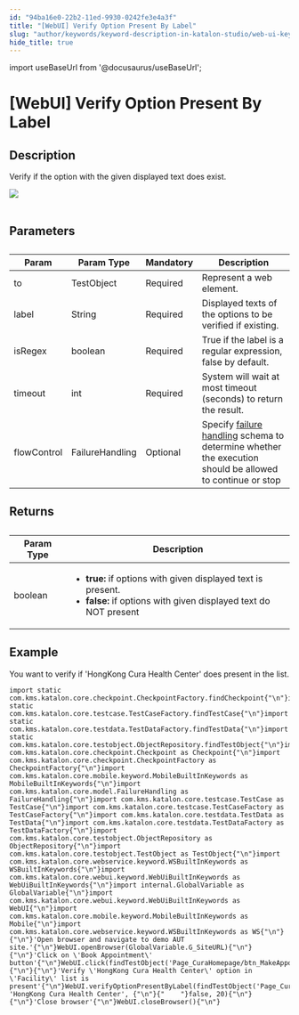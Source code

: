 ```yaml
---
id: "94ba16e0-22b2-11ed-9930-0242fe3e4a3f"
title: "[WebUI] Verify Option Present By Label"
slug: "author/keywords/keyword-description-in-katalon-studio/web-ui-keywords/webui-verify-option-present-by-label"
hide_title: true
---
```

import useBaseUrl from '@docusaurus/useBaseUrl';


# <a id="id_0" class="anchor_top_offset"/><a id="ariaid-title1" class="anchor_top_offset"/>[WebUI] Verify Option Present By Label


## <a id="id_0__id_1" class="anchor_top_offset"/>Description

              
<p xmlns="http://www.w3.org/1999/xhtml" className="p">Verify if the option with the given displayed text does   exist.</p> 
      
<p xmlns="http://www.w3.org/1999/xhtml" className="p">   <img className="image" src={useBaseUrl("https://github.com/katalon-studio/docs-images/raw/master/katalon-studio/docs/webui-verify-option-present-by-label/label.jpg")} /><br /><br /> </p> 
      

## <a id="id_0__id_2" class="anchor_top_offset"/>Parameters

              
<table xmlns="http://www.w3.org/1999/xhtml" className="table"><caption /><thead className="thead"><tr className><th className="entry anchor_top_offset" id="id_0__id_2__entry__1">Param</th><th className="entry anchor_top_offset" id="id_0__id_2__entry__2">Param Type</th><th className="entry anchor_top_offset" id="id_0__id_2__entry__3">Mandatory</th><th className="entry anchor_top_offset" id="id_0__id_2__entry__4">Description</th></tr></thead><tbody className="tbody"><tr className><td className="entry" headers="id_0__id_2__entry__1 id_0__id_2__entry__2 id_0__id_2__entry__3 id_0__id_2__entry__4 ">to</td><td className="entry" headers="id_0__id_2__entry__1 id_0__id_2__entry__2 id_0__id_2__entry__3 id_0__id_2__entry__4 ">TestObject</td><td className="entry" headers="id_0__id_2__entry__1 id_0__id_2__entry__2 id_0__id_2__entry__3 id_0__id_2__entry__4 ">Required</td><td className="entry" headers="id_0__id_2__entry__1 id_0__id_2__entry__2 id_0__id_2__entry__3 id_0__id_2__entry__4 ">Represent a web element.</td></tr><tr className><td className="entry" headers="id_0__id_2__entry__1 id_0__id_2__entry__2 id_0__id_2__entry__3 id_0__id_2__entry__4 ">label</td><td className="entry" headers="id_0__id_2__entry__1 id_0__id_2__entry__2 id_0__id_2__entry__3 id_0__id_2__entry__4 ">String</td><td className="entry" headers="id_0__id_2__entry__1 id_0__id_2__entry__2 id_0__id_2__entry__3 id_0__id_2__entry__4 ">Required</td><td className="entry" headers="id_0__id_2__entry__1 id_0__id_2__entry__2 id_0__id_2__entry__3 id_0__id_2__entry__4 ">Displayed texts of the options to be verified if existing.</td></tr><tr className><td className="entry" headers="id_0__id_2__entry__1 id_0__id_2__entry__2 id_0__id_2__entry__3 id_0__id_2__entry__4 ">isRegex</td><td className="entry" headers="id_0__id_2__entry__1 id_0__id_2__entry__2 id_0__id_2__entry__3 id_0__id_2__entry__4 ">boolean</td><td className="entry" headers="id_0__id_2__entry__1 id_0__id_2__entry__2 id_0__id_2__entry__3 id_0__id_2__entry__4 ">Required</td><td className="entry" headers="id_0__id_2__entry__1 id_0__id_2__entry__2 id_0__id_2__entry__3 id_0__id_2__entry__4 ">True if the label is a regular expression, false by         default.</td></tr><tr className><td className="entry" headers="id_0__id_2__entry__1 id_0__id_2__entry__2 id_0__id_2__entry__3 id_0__id_2__entry__4 ">timeout</td><td className="entry" headers="id_0__id_2__entry__1 id_0__id_2__entry__2 id_0__id_2__entry__3 id_0__id_2__entry__4 ">int</td><td className="entry" headers="id_0__id_2__entry__1 id_0__id_2__entry__2 id_0__id_2__entry__3 id_0__id_2__entry__4 ">Required</td><td className="entry" headers="id_0__id_2__entry__1 id_0__id_2__entry__2 id_0__id_2__entry__3 id_0__id_2__entry__4 ">System will wait at most timeout (seconds) to return the         result.</td></tr><tr className><td className="entry" headers="id_0__id_2__entry__1 id_0__id_2__entry__2 id_0__id_2__entry__3 id_0__id_2__entry__4 ">flowControl</td><td className="entry" headers="id_0__id_2__entry__1 id_0__id_2__entry__2 id_0__id_2__entry__3 id_0__id_2__entry__4 ">FailureHandling</td><td className="entry" headers="id_0__id_2__entry__1 id_0__id_2__entry__2 id_0__id_2__entry__3 id_0__id_2__entry__4 ">Optional</td><td className="entry" headers="id_0__id_2__entry__1 id_0__id_2__entry__2 id_0__id_2__entry__3 id_0__id_2__entry__4 ">Specify <a className="xref" href="/docs/maintain/configure-failure-handling-settings-in-katalon-studio">failure handling</a> schema to         determine whether the execution should be allowed to continue or         stop</td></tr></tbody></table> 
      

## <a id="id_0__id_3" class="anchor_top_offset"/>Returns

              
<table xmlns="http://www.w3.org/1999/xhtml" className="table"><caption /><thead className="thead"><tr className><th className="entry anchor_top_offset" id="id_0__id_3__entry__1">Param Type</th><th className="entry anchor_top_offset" id="id_0__id_3__entry__2">Description</th></tr></thead><tbody className="tbody"><tr className><td className="entry" headers="id_0__id_3__entry__1 id_0__id_3__entry__2 ">boolean</td><td className="entry" headers="id_0__id_3__entry__1 id_0__id_3__entry__2 ">         <ul className="ul"><li className="li">             <strong className="ph b">true:</strong> if options with given displayed             text is present.</li><li className="li">             <strong className="ph b">false:</strong> if options with given displayed             text do NOT present</li></ul>       </td></tr></tbody></table> 
      

## <a id="id_0__id_4" class="anchor_top_offset"/>Example

              
<p xmlns="http://www.w3.org/1999/xhtml" className="p">You want to verify if 'HongKong Cura Health Center' does present   in the list.</p> 
              
<pre xmlns="http://www.w3.org/1999/xhtml" className="pre codeblock"><code>import static com.kms.katalon.core.checkpoint.CheckpointFactory.findCheckpoint{"\n"}import static com.kms.katalon.core.testcase.TestCaseFactory.findTestCase{"\n"}import static com.kms.katalon.core.testdata.TestDataFactory.findTestData{"\n"}import static com.kms.katalon.core.testobject.ObjectRepository.findTestObject{"\n"}import com.kms.katalon.core.checkpoint.Checkpoint as Checkpoint{"\n"}import com.kms.katalon.core.checkpoint.CheckpointFactory as CheckpointFactory{"\n"}import com.kms.katalon.core.mobile.keyword.MobileBuiltInKeywords as MobileBuiltInKeywords{"\n"}import com.kms.katalon.core.model.FailureHandling as FailureHandling{"\n"}import com.kms.katalon.core.testcase.TestCase as TestCase{"\n"}import com.kms.katalon.core.testcase.TestCaseFactory as TestCaseFactory{"\n"}import com.kms.katalon.core.testdata.TestData as TestData{"\n"}import com.kms.katalon.core.testdata.TestDataFactory as TestDataFactory{"\n"}import com.kms.katalon.core.testobject.ObjectRepository as ObjectRepository{"\n"}import com.kms.katalon.core.testobject.TestObject as TestObject{"\n"}import com.kms.katalon.core.webservice.keyword.WSBuiltInKeywords as WSBuiltInKeywords{"\n"}import com.kms.katalon.core.webui.keyword.WebUiBuiltInKeywords as WebUiBuiltInKeywords{"\n"}import internal.GlobalVariable as GlobalVariable{"\n"}import com.kms.katalon.core.webui.keyword.WebUiBuiltInKeywords as WebUI{"\n"}import com.kms.katalon.core.mobile.keyword.MobileBuiltInKeywords as Mobile{"\n"}import com.kms.katalon.core.webservice.keyword.WSBuiltInKeywords as WS{"\n"}{"\n"}'Open browser and navigate to demo AUT site.'{"\n"}WebUI.openBrowser(GlobalVariable.G_SiteURL){"\n"}{"\n"}'Click on \'Book Appointment\' button'{"\n"}WebUI.click(findTestObject('Page_CuraHomepage/btn_MakeAppointment')){"\n"}{"\n"}'Verify \'HongKong Cura Health Center\' option in \'Facility\' list is present'{"\n"}WebUI.verifyOptionPresentByLabel(findTestObject('Page_CuraAppointment/lst_Facility'), 'HongKong Cura Health Center', {"\n"}{"    "}false, 20){"\n"}{"\n"}'Close browser'{"\n"}WebUI.closeBrowser(){"\n"}</code></pre> 
            
